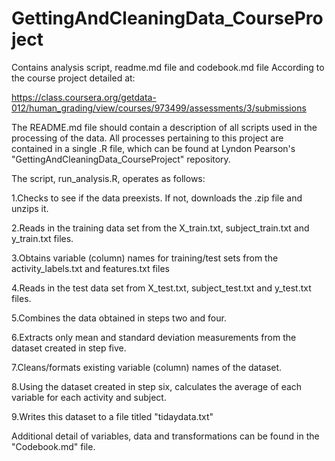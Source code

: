 # GettingAndCleaningData_CourseProject
Contains analysis script, readme.md file and codebook.md file
According to the course project detailed at:

https://class.coursera.org/getdata-012/human_grading/view/courses/973499/assessments/3/submissions

The README.md file should contain a description of all scripts used in the processing
of the data. All processes pertaining to this project are contained in a single .R file, 
which can be found at Lyndon Pearson's "GettingAndCleaningData_CourseProject" repository.

The script, run_analysis.R, operates as follows:

1.Checks to see if the data preexists. If not, downloads the .zip file and unzips it.

2.Reads in the training data set from the X_train.txt, subject_train.txt and y_train.txt files.

3.Obtains variable (column) names for training/test sets from the activity_labels.txt and features.txt files

4.Reads in the test data set from X_test.txt, subject_test.txt and y_test.txt files.

5.Combines the data obtained in steps two and four.

6.Extracts only mean and standard deviation measurements from the dataset created in step five.

7.Cleans/formats existing variable (column) names of the dataset.

8.Using the dataset created in step six, calculates the average of each variable for each activity and subject.

9.Writes this dataset to a file titled "tidaydata.txt"

Additional detail of variables, data and transformations can be found in the "Codebook.md" file.

